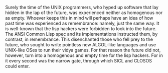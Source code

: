 Surely the time of the UNIX programmers, who hyped up software that lay hidden in the lap of the future, was experienced neither as homogenous nor as empty. Whoever keeps this in mind will perhaps have an idea of how past time was experienced as remembrance: namely, just the same way. It is well-known that the lisp hackers were forbidden to look into the future. The ANSI Common Lisp spec and its implementations instructed them, by contrast, in remembrance. This disenchanted those who fell prey to the future, who sought to write pointless new ALGOL-like languages and use UNIX-like OSes to run their vidya games. For that reason the future did not, however, turn into a homogenous and empty time for the lisp hackers. For in it every second was the narrow gate, through which SICL and CLOSOS could enter.
